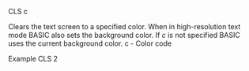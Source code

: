 CLS c

Clears the text screen to a specified color.  When in high-resolution text mode BASIC also sets the background color.  If <i>c</i> is not specified BASIC uses the current background color.
  c - Color code

Example
CLS 2
